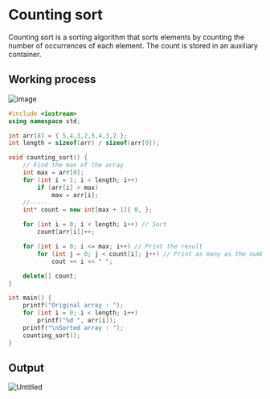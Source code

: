 # Counting sort
Counting sort is a sorting algorithm that sorts elements by counting the number of occurrences of each element. The count is stored in an auxiliary container.

## Working process
![image](https://user-images.githubusercontent.com/67142421/149512925-70c84dce-3f55-486f-b01c-e2edc77a2b15.png)

~~~c++
#include <iostream>
using namespace std;

int arr[8] = { 5,4,3,2,5,4,3,2 };
int length = sizeof(arr) / sizeof(arr[0]);

void counting_sort() {
    // Find the max of the array
    int max = arr[0];
    for (int i = 1; i < length; i++)
        if (arr[i] > max)
            max = arr[i];
    //-----
    int* count = new int[max + 1]{ 0, };

    for (int i = 0; i < length; i++) // Sort
        count[arr[i]]++;

    for (int i = 0; i <= max; i++) // Print the result
        for (int j = 0; j < count[i]; j++) // Print as many as the number of an element
            cout << i << " ";

    delete[] count;
}

int main() {
    printf("Original array : ");
    for (int i = 0; i < length; i++)
        printf("%d ", arr[i]);
    printf("\nSorted array : ");
    counting_sort();
}
~~~

## Output
![Untitled](https://user-images.githubusercontent.com/67142421/149512485-f871766c-6848-4ee1-8f96-6c14afd7badc.png)
